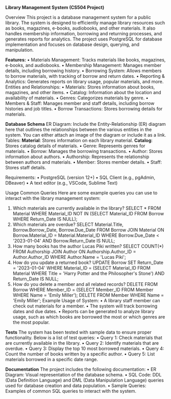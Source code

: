 **Library Management System (CS504 Project)**

Overview
This project is a database management system for a public library. The system is designed to efficiently manage library resources such as books, magazines, e-books, audiobooks, and other materials. It also handles membership information, borrowing and returning processes, and generates reports for analytics. The project uses PostgreSQL for database implementation and focuses on database design, querying, and manipulation.

**Features:**
•	Materials Management: Tracks materials like books, magazines, e-books, and audiobooks.
•	Membership Management: Manages member details, including borrowing history.
•	Borrowing System: Allows members to borrow materials, with tracking of borrow and return dates.
•	Reporting & Analytics: Generates reports on library usage, popular materials, and more.
Entities and Relationships:
•	Materials: Stores information about books, magazines, and other items.
•	Catalog: Information about the location and availability of materials.
•	Genres: Categorizes materials by genre.
•	Members & Staff: Manages member and staff details, including borrow histories and job titles.
•	Borrow Transactions: Stores borrowing details for materials.

**Database Schema**
ER Diagram:
Include the Entity-Relationship (ER) diagram here that outlines the relationships between the various entities in the system. You can either attach an image of the diagram or include it as a link.
Tables:
  **Material**: Stores information on each library material.
  **Catalog**: Stores catalog details of materials.
•	Genre: Represents genres for materials.
•	Borrow: Manages the borrowing transactions.
•	Author: Stores information about authors.
•	Authorship: Represents the relationship between authors and materials.
•	Member: Stores member details.
•	Staff: Stores staff details.

Requirements:
•	PostgreSQL (version 12+)
•	SQL Client (e.g., pgAdmin, DBeaver)
•	A text editor (e.g., VSCode, Sublime Text)

Usage
Common Queries
Here are some example queries you can use to interact with the library management system:
1.	Which materials are currently available in the library?
SELECT * FROM Material WHERE Material_ID NOT IN (SELECT Material_ID FROM Borrow WHERE Return_Date IS NULL);
2.	Which materials are overdue?
SELECT Material.Title, Borrow.Borrow_Date, Borrow.Due_Date
FROM Borrow
JOIN Material ON Borrow.Material_ID = Material.Material_ID
WHERE Borrow.Due_Date < '2023-01-04' AND Borrow.Return_Date IS NULL;
3.	How many books has the author Lucas Piki written?
SELECT COUNT(*) FROM Authorship
JOIN Author ON Authorship.Author_ID = Author.Author_ID
WHERE Author.Name = 'Lucas Piki';
4.	How do you update a returned book?
UPDATE Borrow
SET Return_Date = '2023-01-04'
WHERE Material_ID = (SELECT Material_ID FROM Material WHERE Title = 'Harry Potter and the Philosopher\'s Stone')
  AND Return_Date IS NULL;
5.	How do you delete a member and all related records?
DELETE FROM Borrow WHERE Member_ID = (SELECT Member_ID FROM Member WHERE Name = 'Emily Miller');
DELETE FROM Member WHERE Name = 'Emily Miller';
Example Usage of System:
•	A library staff member can check out materials for a member.
•	The system will track borrowing dates and due dates.
•	Reports can be generated to analyze library usage, such as which books are borrowed the most or which genres are the most popular.

**Tests**
The system has been tested with sample data to ensure proper functionality. Below is a list of test queries:
•	Query 1: Check materials that are currently available in the library.
•	Query 2: Identify materials that are overdue.
•	Query 3: Display the top 10 most borrowed materials.
•	Query 4: Count the number of books written by a specific author.
•	Query 5: List materials borrowed in a specific date range.

**Documentation**
The project includes the following documentation:
•	ER Diagram: Visual representation of the database schema.
•	SQL Code: DDL (Data Definition Language) and DML (Data Manipulation Language) queries used for database creation and data population.
•	Sample Queries: Examples of common SQL queries to interact with the system.

